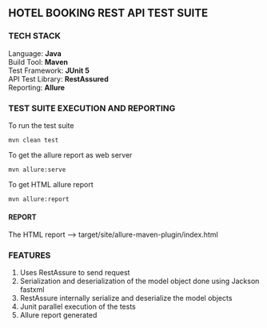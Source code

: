 ## HOTEL BOOKING REST API TEST SUITE 


### TECH STACK
Language: <b>Java</b></br>
Build Tool: <b>Maven</b></br>
Test Framework: <b>JUnit 5</b></br>
API Test Library: <b>RestAssured</b></br>
Reporting: <b>Allure</b>


### TEST SUITE EXECUTION AND REPORTING

To run the test suite

	mvn clean test

To get the allure report as web server

	mvn allure:serve

To get HTML allure report

	mvn allure:report


#### REPORT
The HTML report --> target/site/allure-maven-plugin/index.html


### FEATURES
1. Uses RestAssure to send request
2. Serialization and deserialization of the model object done using Jackson fastxml
3. RestAssure internally serialize and deserialize the model objects
4. Junit parallel execution of the tests
5. Allure report generated
 
